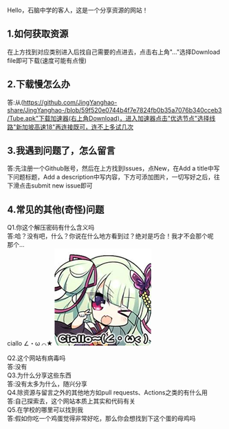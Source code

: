 Hello，石脑中学的客人，这是一个分享资源的网站！
## 1.如何获取资源 
在上方找到对应类别进入后找自己需要的点进去，点击右上角"..."选择Download file即可下载(速度可能有点慢)                   
## 2.下载慢怎么办                                          
答:从(https://github.com/JingYanghao-share/JingYanghao-/blob/59f520e0744b4f7e7824fb0b35a7076b340cceb3/Tube.apk"下载加速器(右上角Download)，进入加速器点击"优选节点"选择线路"新加坡高速18"再连接既可，连不上多试几次                           
## 3.我遇到问题了，怎么留言                                  
答:先注册一个Github账号，然后在上方找到lssues，点New，在Add a title中写下问题标题，Add a description中写内容，下方可添加图片，一切写好之后，往下滑点击submit new issue即可          
## 4.常见的其他(奇怪)问题                                   
Q1.你这个解压密码有什么含义吗                              
答:哈？没有吧，什么？你说在什么地方看到过？绝对是巧合！我才不会那个呢                                                   
那个…                                                  
ciallo ∠・ω ⌒★
![image](https://github.com/JingYanghao-share/JingYanghao-/blob/bee2b06aea233f3dd5147a6afd659938153f1aca/config/%E4%B8%9B%E9%9B%A8ciallo.png)

Q2.这个网站有病毒吗                                      
答:没有                                                
Q3.为什么分享这些东西                                    
答:没有太多为什么，随兴分享                                
Q4.除资源与留言之外的其他地方如pull requests、Actions之类的有什么用                                                 
答:自己探索去，这个网站本质上其实和代码有关                  
Q5.在学校的哪里可以找到我                                 
答:假如你吃一个鸡蛋觉得非常好吃，那么你会想找到下这个蛋的母鸡吗
